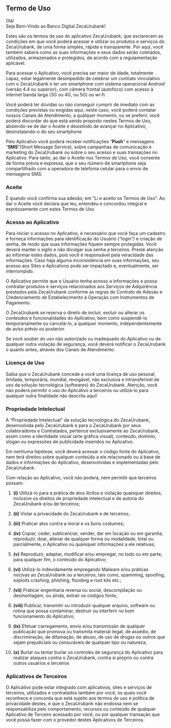  ## Termo de Uso
Olá! <br>
Seja Bem-Vindo ao Banco Digital ZecaUrubank! <br>

Estes são os termos de uso do aplicativo ZecaUrubank, que esclarecem as condições em que você poderá acessar e utilizar os produtos e serviços
do ZecaUrubank, de uma forma simples, rápida e transparente. Por aqui, você também saberá
como as suas informações e seus dados serão coletados, utilizados, armazenados e
protegidos, de acordo com a regulamentação aplicável.

Para acessar o Aplicativo, você precisa ser maior de idade, totalmente capaz, estar
legalmente desimpedido de celebrar um contrato vinculativo com o ZecaUrubank e ter um
smartphone com sistema operacional Android (versão 4.4
ou superior), com câmera frontal (autofoco) com acesso à internet banda larga (3G ou
4G, ou 5G) ou wi-fi.

Você poderá ter dúvidas ou não conseguir cumprir de imediato com as condições
previstas ou exigidas aqui, neste caso, você poderá contatar nossos Canais de
Atendimento, a qualquer momento, ou se preferir, você poderá discordar do que está
sendo proposto nestes Termos de Uso, abstendo-se de dar o Aceite e desistindo de
avançar no Aplicativo, desinstalando-o do seu smartphone

Pelo Aplicativo você poderá receber notificações “**Push**” e mensagens “**SMS**”(Short
Message Service), sobre campanhas de comunicação e marketing do ZecaUrubank ou sobre o
seu acesso e suas transações no Aplicativo. Para tanto, ao dar o Aceite nos Termos de
Uso, você consente de forma prévia e expressa, que o seu número de smartphone seja
compartilhado com a operadora de telefonia celular para o envio de mensagens SMS.

### Aceite

É quando você confirma sua adesão, em “Li e aceito os Termos de Uso”. Ao dar
o Aceite você declara que leu, entendeu e concordou integral e expressamente com estes
Termos de Uso.

### Acesso ao Aplicativo 

Para iniciar o acesso no Aplicativo, é necessário que você faça um
cadastro e forneça informações para identificação do Usuário (“login”) e criação de
senha, de modo que suas informações fiquem sempre protegidas. Você deverá manter o
sigilo e não divulgar sua senha a terceiros. Preste atenção ao informar estes dados, pois
você é responsável pela veracidade das informações. Caso haja alguma inconsistência em
suas informações, seu acesso aos Sites e Aplicativos pode ser impactado e,
eventualmente, ser interrompido.

O Aplicativo permite que o Usuário tenha acesso a informações e possa
contratar produtos e serviços relacionados aos Serviços de Adquirência prestados pela
ZecaUrubank conforme as regras do Contrato de Adesão e Credenciamento
de Estabelecimento à Operação com Instrumentos de Pagamento.

O ZecaUrubank se reserva o direito de incluir, excluir ou alterar os conteúdos e funcionalidades
do Aplicativo, bem como suspendê-lo temporariamente ou cancelá-lo, a
qualquer momento, independentemente de aviso prévio ou posterior.

Se você souber do uso não autorizado ou inadequado do Aplicativo ou de qualquer outra
violação de segurança, você deverá notificar o ZecaUrubank o quanto antes, através dos Canais
de Atendimento.

### Licença de Uso 

Saiba que o ZecaUrubank concede a você uma licença de uso pessoal, limitada,
temporária, mundial, revogável, não exclusiva e intransferível de uso da solução
tecnológica (softwares) do ZecaUrubank. Atenção, você não poderá permitir o uso do Aplicativo
a terceiros ou utilizá-lo para qualquer outra finalidade não descrita aqui!

### Propriedade Intelectual

A “Propriedade Intelectual” da solução tecnológica do ZecaUrubank, desenvolvida pelo ZecaUrubank e
para o ZecaUrubank por seus colaboradores e Contratados, pertence exclusivamente ao ZecaUrubank,
assim como a identidade visual (arte gráfica visual), conteúdo, domínio, slogan ou
expressões de publicidade inseridos no Aplicativo.

Em nenhuma hipótese, você deverá acessar o código fonte do Aplicativo, nem terá
direitos sobre qualquer conteúdo a ele relacionado ou à base de dados e informações do
Aplicativo, desenvolvidas e implementadas pelo ZecaUrubank.

Com relação ao Aplicativo, você não poderá, nem permitir que terceiros possam: <br>
1. **(i)** Utilizá-lo para a prática de atos ilícitos e violação quaisquer direitos, inclusive os direitos
de propriedade intelectual e de autoria do ZecaUrubank e/ou de terceiros; <br>

2. **(ii)** Violar a privacidade do ZecaUrubank e de terceiros; <br> 

3. **(iii)** Praticar atos contra a moral e os bons costumes;

4. **(iv)** Copiar, ceder, sublicenciar, vender, dar em locação ou em garantia, reproduzir, doar,
alienar de qualquer forma ou modalidade, total ou parcialmente, o Aplicativo ou
quaisquer informações a ele relativas; <br>

5. **(v)** Reproduzir, adaptar, modificar e/ou empregar,
no todo ou em parte, para qualquer fim, o conteúdo do Aplicativo; <br>

6. **(vi)** Utilizá-lo indevidamente empregando Malware e/ou práticas nocivas ao ZecaUrubank ou a terceiros, tais
como, spamming, spoofing, exploits crashing, phishing, flooding e root kits etc.; <br>

7. **(vii)** Praticar engenharia reversa ou social, descompilação ou desmontagem, ou ainda, extrair
os códigos fonte; <br>

8. **(viii)** Publicar, transmitir ou introduzir qualquer arquivo, software ou
rotina que possa contaminar, destruir ou interferir no bom funcionamento do Aplicativo; <br>

9. **(ix)** Efetuar carregamento, envio e/ou transmissão de qualquer publicação que promova
ou transmita material ilegal, de assédio, de discriminação, de difamação, de abuso, de
uso de drogas ou outros que sejam prejudiciais ou censuráveis de qualquer tipo ou
natureza; <br>

10. **(x)** Burlar ou tentar burlar os controles de segurança do Aplicativo para realizar
ataques contra o ZecaUrubank, contra si próprio ou contra outros usuários e terceiros

### Aplicativos de Terceiros 

O Aplicativo pode estar integrado com aplicativos, sites e
serviços de terceiros, utilizados e contratados também por você, os quais você reconhece
e concorda que está sujeito aos termos de uso e política de privacidade destes, e que o
ZecaUrubank não endossa nem se responsabiliza pelo comportamento, recursos ou conteúdo
de qualquer Aplicativo de Terceiro acessado por você, ou por qualquer transação que
você possa fazer com o provedor destes Aplicativos de Terceiros. 

